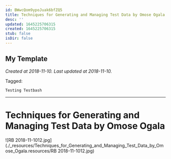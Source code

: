 ```yaml
---
id: BWwcQom9ypoJuak6bfZQ5
title: Techniques for Generating and Managing Test Data by Omose Ogala
desc: ''
updated: 1645225706315
created: 1645225706315
stub: false
isDir: false
---
```

My Template
---

_Created at 2018-11-10._
_Last updated at 2018-11-10._



Tagged: 
```
Testing Testbash
```


---

# Techniques for Generating and Managing Test Data by Omose Ogala


![RB 2018-11-1012.jpg](./_resources/Techniques_for_Generating_and_Managing_Test_Data_by_Omose_Ogala.resources/RB 2018-11-1012.jpg)

